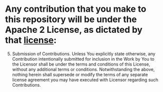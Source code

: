 # Any contribution that you make to this repository will be under the Apache 2 License, as dictated by that [license](http://www.apache.org/licenses/LICENSE-2.0.html):
5. Submission of Contributions. Unless You explicitly state otherwise,
   any Contribution intentionally submitted for inclusion in the Work
   by You to the Licensor shall be under the terms and conditions of
   this License, without any additional terms or conditions.
   Notwithstanding the above, nothing herein shall supersede or modify
   the terms of any separate license agreement you may have executed
   with Licensor regarding such Contributions.

